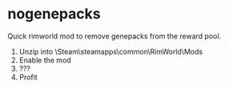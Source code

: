 # nogenepacks
Quick rimworld mod to remove genepacks from the reward pool.

1) Unzip into \Steam\steamapps\common\RimWorld\Mods
2) Enable the mod
3) ???
4) Profit 
